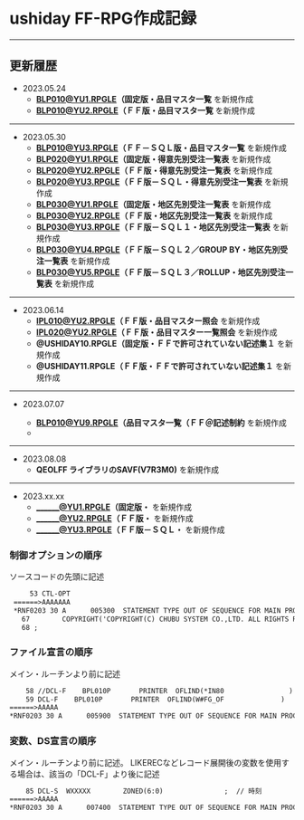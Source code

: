 # ushiday FF-RPG作成記録

---
## 更新履歴

- 2023.05.24  
  + **BLP010@YU1.RPGLE（固定版・品目マスタ一覧** を新規作成  
  + **BLP010@YU2.RPGLE（ＦＦ版・品目マスタ一覧** を新規作成  

---

- 2023.05.30
  + **BLP010@YU3.RPGLE（ＦＦ－ＳＱＬ版・品目マスタ一覧** を新規作成  
  + **BLP020@YU1.RPGLE（固定版・得意先別受注一覧表** を新規作成  
  + **BLP020@YU2.RPGLE（ＦＦ版・得意先別受注一覧表** を新規作成  
  + **BLP020@YU3.RPGLE（ＦＦ版－ＳＱＬ・得意先別受注一覧表** を新規作成  
  + **BLP030@YU1.RPGLE（固定版・地区先別受注一覧表** を新規作成  
  + **BLP030@YU2.RPGLE（ＦＦ版・地区先別受注一覧表** を新規作成  
  + **BLP030@YU3.RPGLE（ＦＦ版－ＳＱＬ１・地区先別受注一覧表** を新規作成  
  + **BLP030@YU4.RPGLE（ＦＦ版－ＳＱＬ２／GROUP BY・地区先別受注一覧表** を新規作成  
  + **BLP030@YU5.RPGLE（ＦＦ版－ＳＱＬ３／ROLLUP・地区先別受注一覧表** を新規作成  

---

- 2023.06.14
  + **IPL010@YU2.RPGLE（ＦＦ版・品目マスター照会** を新規作成  
  + **IPL020@YU2.RPGLE（ＦＦ版・品目マスター一覧照会** を新規作成  
  + **@USHIDAY10.RPGLE（固定版・ＦＦで許可されていない記述集１** を新規作成  
  + **@USHIDAY11.RPGLE（ＦＦ版・ＦＦで許可されていない記述集１** を新規作成  

---

- 2023.07.07

  + **BLP010@YU9.RPGLE（品目マスタ一覧（ＦＦ＠記述制約** を新規作成  
  + 

---

- 2023.08.08
  + **QEOLFF ライブラリのSAVF(V7R3M0)** を新規作成  

---

- 2023.xx.xx
  + **______@YU1.RPGLE（固定版・** を新規作成  
  + **______@YU2.RPGLE（ＦＦ版・** を新規作成  
  + **______@YU3.RPGLE（ＦＦ版－ＳＱＬ・** を新規作成  


### 制御オプションの順序

ソースコードの先頭に記述

```txt
     53 CTL-OPT
 ======>AAAAAAA
 *RNF0203 30 A      005300  STATEMENT TYPE OUT OF SEQUENCE FOR MAIN PROCEDURE.
   67        COPYRIGHT('COPYRIGHT(C) CHUBU SYSTEM CO.,LTD. ALL RIGHTS RESERVED')
   68 ;
```

### ファイル宣言の順序

メイン・ルーチンより前に記述

```txt
    58 //DCL-F    BPL010P       PRINTER  OFLIND(*IN80                )                ;
    59 DCL-F    BPL010P       PRINTER  OFLIND(W#FG_OF              )                ;
======>AAAAA
*RNF0203 30 A      005900  STATEMENT TYPE OUT OF SEQUENCE FOR MAIN PROCEDURE.
```

### 変数、DS宣言の順序

メイン・ルーチンより前に記述。
LIKERECなどレコード展開後の変数を使用する場合は、該当の「DCL-F」より後に記述

```txt
    85 DCL-S  WXXXXX        ZONED(6:0)               ;  // 時刻
======>AAAAA
*RNF0203 30 A      007400  STATEMENT TYPE OUT OF SEQUENCE FOR MAIN PROCEDURE.
```
